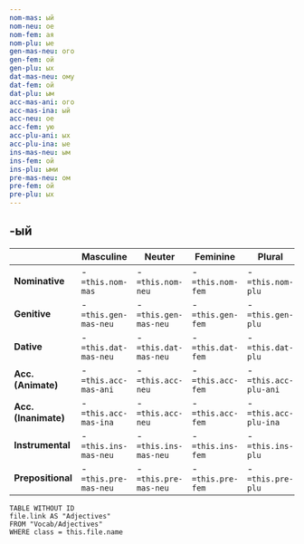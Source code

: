 ```yaml
---
nom-mas: ый
nom-neu: ое
nom-fem: ая
nom-plu: ые
gen-mas-neu: ого
gen-fem: ой
gen-plu: ых
dat-mas-neu: ому
dat-fem: ой
dat-plu: ым
acc-mas-ani: ого
acc-mas-ina: ый
acc-neu: ое
acc-fem: ую
acc-plu-ani: ых 
acc-plu-ina: ые
ins-mas-neu: ым
ins-fem: ой
ins-plu: ыми
pre-mas-neu: ом
pre-fem: ой
pre-plu: ых
---
```

## -ый

| | Masculine | Neuter | Feminine | Plural |
|-|-|-|-|-|
|**Nominative**|-`=this.nom-mas`|-`=this.nom-neu`|-`=this.nom-fem`|-`=this.nom-plu`|
|**Genitive**|-`=this.gen-mas-neu`|-`=this.gen-mas-neu`|-`=this.gen-fem`|-`=this.gen-plu`|
|**Dative**|-`=this.dat-mas-neu`|-`=this.dat-mas-neu`|-`=this.dat-fem`|-`=this.dat-plu`|
|**Acc. (Animate)**|-`=this.acc-mas-ani`|-`=this.acc-neu`|-`=this.acc-fem`|-`=this.acc-plu-ani`|
|**Acc. (Inanimate)**|-`=this.acc-mas-ina`|-`=this.acc-neu`|-`=this.acc-fem`|-`=this.acc-plu-ina`|
|**Instrumental**|-`=this.ins-mas-neu`|-`=this.ins-mas-neu`|-`=this.ins-fem`|-`=this.ins-plu`|
|**Prepositional**|-`=this.pre-mas-neu`|-`=this.pre-mas-neu`|-`=this.pre-fem`|-`=this.pre-plu`|
```dataview
TABLE WITHOUT ID
file.link AS "Adjectives"
FROM "Vocab/Adjectives"
WHERE class = this.file.name
```